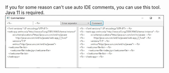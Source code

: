 If you for some reason can't use auto IDE comments, you can use this tool.  
Java 11 is required.  
![Screenshot](screenshot.jpg)